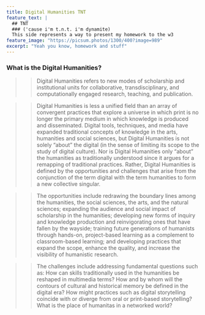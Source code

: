 ```yaml
---
title: Digital Humanities TNT 
feature_text: |
  ## TNT
  ### ('cause i'm t.n.t. i'm dynamite)
  This side represents a way to present my homework to the w3
feature_image: "https://picsum.photos/1300/400?image=989"
excerpt: "Yeah you know, homework and stuff"
---
```

### What is the Digital Humanities?
> > Digital Humanities refers to new modes of scholarship
and institutional units for collaborative, transdisciplinary,
and computationally engaged research,
teaching, and publication.

> > Digital Humanities is less a unified field than an
array of convergent practices that explore a universe
in which print is no longer the primary medium in
which knowledge is produced and disseminated.
Digital tools, techniques, and media have
expanded traditional concepts of knowledge in the
arts, humanities and social sciences, but Digital
Humanities is not solely “about” the digital (in the
sense of limiting its scope to the study of digital
culture). Nor is Digital Humanities only “about” the
humanities as traditionally understood since it argues
for a remapping of traditional practices. Rather,
Digital Humanities is defined by the opportunities
and challenges that arise from the conjunction of the
term digital with the term humanities to form a new
collective singular.

> > The opportunities include redrawing the boundary
lines among the humanities, the social sciences,
the arts, and the natural sciences; expanding the
audience and social impact of scholarship in the
humanities; developing new forms of inquiry and
knowledge production and reinvigorating ones that
have fallen by the wayside; training future generations
of humanists through hands-on, project-based
learning as a complement to classroom-based learning;
and developing practices that expand the scope,
enhance the quality, and increase the visibility of
humanistic research.

> > The challenges include addressing fundamental
questions such as: How can skills traditionally used
in the humanities be reshaped in multimedia terms?
How and by whom will the contours of cultural and
historical memory be defined in the digital era?
How might practices such as digital storytelling
coincide with or diverge from oral or print-based
storytelling? What is the place of humanitas in a
networked world?
